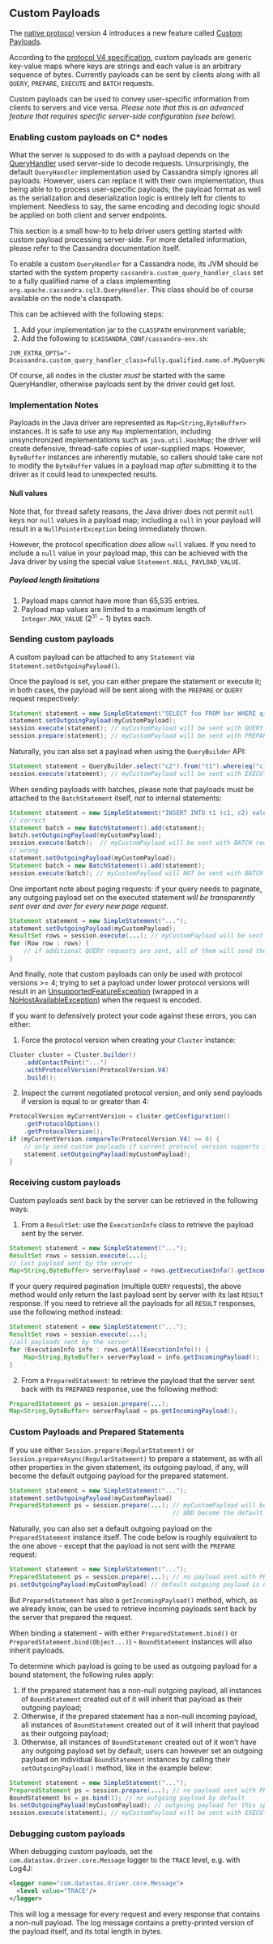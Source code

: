 ## Custom Payloads

The [native protocol](../native_protocol/) version 4 introduces a new feature called [Custom Payloads][CASSANDRA-8553].

According to the [protocol V4 specification][v4spec], custom payloads are generic key-value maps
where keys are strings and each value is an arbitrary sequence of bytes. Currently payloads 
can be sent by clients along with all `QUERY`, `PREPARE`, `EXECUTE` and `BATCH` requests.

Custom payloads can be used to convey user-specific information from clients to servers and vice versa.
_Please note that this is an advanced feature that requires specific server-side configuration (see below)._

### Enabling custom payloads on C* nodes

What the server is supposed to do with a payload depends on the [QueryHandler][qh] used server-side
to decode requests. Unsurprisingly, the default `QueryHandler` implementation used by Cassandra 
simply ignores all payloads. However, users can replace it with their own implementation,
thus being able to to process user-specific payloads; the payload format as well as
the serialization and deserialization logic is entirely left for clients to implement.
Needless to say, the same encoding and decoding logic should be applied on both client
and server endpoints.

This section is a small how-to to help driver users getting started with 
custom payload processing server-side. For more detailed information, 
please refer to the Cassandra documentation itself.

To enable a custom `QueryHandler` for a Cassandra node, its JVM should be
started with the system property `cassandra.custom_query_handler_class` set
to a fully qualified name of a class implementing `org.apache.cassandra.cql3.QueryHandler`.
This class should be of course available on the node's classpath.

This can be achieved with the following steps:

1. Add your implementation jar to the `CLASSPATH` environment variable;
2. Add the following to `$CASSANDRA_CONF/cassandra-env.sh`:

```
JVM_EXTRA_OPTS="-Dcassandra.custom_query_handler_class=fully.qualified.name.of.MyQueryHandler"
```

Of course, all nodes in the cluster *must* be started with the same QueryHandler, otherwise
payloads sent by the driver could get lost.

### Implementation Notes

Payloads in the Java driver are represented as `Map<String,ByteBuffer>` instances.
It is safe to use any `Map` implementation, including unsynchronized implementations 
such as `java.util.HashMap`; the driver will create defensive, thread-safe copies of
user-supplied maps. However, `ByteBuffer` instances are inherently mutable,
so callers should take care not to modify the `ByteBuffer` values in a payload map *after* submitting it 
to the driver as it could lead to unexpected results.

#### Null values

Note that, for thread safety reasons, the Java driver does not permit `null` keys nor `null` values in a payload map; 
including a `null` in your payload will result in a `NullPointerException` being immediately thrown.

However, the protocol specification *does* allow `null` values. If you need to include
a `null` value in your payload map, this can be achieved with the Java driver
by using the special value `Statement.NULL_PAYLOAD_VALUE`.

##### Payload length limitations

1. Payload maps cannot have more than 65,535 entries.
2. Payload map values are limited to a maximum length of `Integer.MAX_VALUE` (2<sup><small>31</small></sup> − 1) bytes each.

### Sending custom payloads

A custom payload can be attached to any `Statement` via `Statement.setOutgoingPayload()`.

Once the payload is set, you can either prepare the statement or execute it; 
in both cases, the payload will be sent along with the `PREPARE` or `QUERY` request respectively:

```java
Statement statement = new SimpleStatement("SELECT foo FROM bar WHERE qix = 1");
statement.setOutgoingPayload(myCustomPayload);
session.execute(statement); // myCustomPayload will be sent with QUERY request
session.prepare(statement); // myCustomPayload will be sent with PREPARE request
```

Naturally, you can also set a payload when using the `QueryBuilder` API:

```java
Statement statement = QueryBuilder.select("c2").from("t1").where(eq("c1", 1)).setOutgoingPayload(myCustomPayload);
session.execute(statement); // myCustomPayload will be sent with EXECUTE request
```

When sending payloads with batches, please note that payloads must be attached to the 
`BatchStatement` itself, *not* to internal statements:

```java
Statement statement = new SimpleStatement("INSERT INTO t1 (c1, c2) values ('foo', 'bar')")
// correct
Statement batch = new BatchStatement().add(statement);
batch.setOutgoingPayload(myCustomPayload);
session.execute(batch);  // myCustomPayload will be sent with BATCH request
// wrong
statement.setOutgoingPayload(myCustomPayload);
Statement batch = new BatchStatement().add(statement);
session.execute(batch); // myCustomPayload will NOT be sent with BATCH request
```

One important note about paging requests: if your query needs to paginate,
any outgoing payload set on the executed statement *will be transparently 
sent over and over for every new page request*.

```java
Statement statement = new SimpleStatement("...");
statement.setOutgoingPayload(myCustomPayload);
ResultSet rows = session.execute(...); // myCustomPayload will be sent with first QUERY request
for (Row row : rows) {
    // if additional QUERY requests are sent, all of them will send the same payload
}
```

And finally, note that custom payloads can only be used with protocol versions >= 4; 
trying to set a payload under lower protocol versions will result in 
an [UnsupportedFeatureException][ufe] (wrapped in a [NoHostAvailableException][nhae])
when the request is encoded.

If you want to defensively protect your code against these errors, you can either:

1) Force the protocol version when creating your `Cluster` instance:

```java
Cluster cluster = Cluster.builder()
    .addContactPoint("...")
    .withProtocolVersion(ProtocolVersion.V4)
    .build();
```

2) Inspect the current negotiated protocol version, and only send payloads if version is equal to or
greater than 4:

```java
ProtocolVersion myCurrentVersion = cluster.getConfiguration()
    .getProtocolOptions()
    .getProtocolVersion();
if (myCurrentVersion.compareTo(ProtocolVersion.V4) >= 0) {
    // only send custom payloads if current protocol version supports it
    statement.setOutgoingPayload(myCustomPayload);
}
```

### Receiving custom payloads
 
Custom payloads sent back by the server can be retrieved in the following ways:

1) From a `ResultSet`: use the `ExecutionInfo` class to retrieve the payload sent by the server.

```java
Statement statement = new SimpleStatement("...");
ResultSet rows = session.execute(...);
// last payload sent by the server
Map<String,ByteBuffer> serverPayload = rows.getExecutionInfo().getIncomingPayload();
```

If your query required pagination (multiple `QUERY` requests),
the above method would only return the last payload sent by server
with its last `RESULT` response. If you need to retrieve all the 
payloads for all `RESULT` responses, use the following method instead:

```java
Statement statement = new SimpleStatement("...");
ResultSet rows = session.execute(...);
//all payloads sent by the server
for (ExecutionInfo info : rows.getAllExecutionInfo()) {
    Map<String,ByteBuffer> serverPayload = info.getIncomingPayload();
}
```

2) From a `PreparedStatement`: to retrieve the payload that the server sent back
with its `PREPARED` response, use the following method:

```java
PreparedStatement ps = session.prepare(...);
Map<String,ByteBuffer> serverPayload = ps.getIncomingPayload();
```

### Custom Payloads and Prepared Statements

If you use either `Session.prepare(RegularStatement)` or `Session.prepareAsync(RegularStatement)`
to prepare a statement, as with all other properties in the given statement, its outgoing
payload, if any, will become the default outgoing payload for the prepared statement.

```java
Statement statement = new SimpleStatement("...");
statement.setOutgoingPayload(myCustomPayload)
PreparedStatement ps = session.prepare(...); // myCustomPayload will be sent with PREPARE request 
                                             // AND become the default outgoing payload
```

Naturally, you can also set a default outgoing payload on the `PreparedStatement` instance itself.
The code below is roughly equivalent to the one above - except that the payload is not sent
with the `PREPARE` request:

```java
Statement statement = new SimpleStatement("...");
PreparedStatement ps = session.prepare(...); // no payload sent with PREPARE request
ps.setOutgoingPayload(myCustomPayload) // default outgoing payload is now myCustomPayload
```

But `PreparedStatement` has also a `getIncomingPayload()` method, which, as we already know, 
can be used to retrieve incoming payloads sent back by the server that prepared the request.

When binding a statement - with either `PreparedStatement.bind()` or `PreparedStatement.bind(Object...)`) - 
`BoundStatement` instances will also inherit payloads.

To determine which payload is going to be used as outgoing payload for a bound statement,
the following rules apply:

1. If the prepared statement has a non-null outgoing payload, all instances of `BoundStatement`
   created out of it will inherit that payload as their outgoing payload;
2. Otherwise, if the prepared statement has a non-null incoming payload, all instances of `BoundStatement`
   created out of it will inherit that payload as their outgoing payload;
3. Otherwise, all instances of `BoundStatement` created out of it
   won't have any outgoing payload set by default; users can however set an outgoing payload on 
   individual `BoundStatement` instances by calling their `setOutgoingPayload()` method,
   like in the example below:
   
```java
Statement statement = new SimpleStatement("...");
PreparedStatement ps = session.prepare(...); // no payload sent with PREPARE request
BoundStatement bs = ps.bind(1); // no outgoing payload by default
bs.setOutgoingPayload(myCustomPayload); // outgoing payload for this specific statement
session.execute(statement); // myCustomPayload will be sent with EXECUTE request for this bound statement only
```

### Debugging custom payloads

When debugging custom payloads, set the `com.datastax.driver.core.Message` logger to the `TRACE` level, e.g. with Log4J:
                                                                                                              
```xml
<logger name="com.datastax.driver.core.Message">
  <level value="TRACE"/>
</logger>
```

This will log a message for every request and every response that contains a non-null payload. 
The log message contains a pretty-printed version of the payload itself, and its total length in bytes.

[CASSANDRA-8553]: https://issues.apache.org/jira/browse/CASSANDRA-8553
[v4spec]: https://github.com/apache/cassandra/blob/trunk/doc/native_protocol_v4.spec
[qh]: https://issues.apache.org/jira/browse/CASSANDRA-6659
[nhae]: http://docs.datastax.com/en/drivers/java-dse/1.1/com/datastax/driver/core/exceptions/NoHostAvailableException.html
[chm]: https://docs.oracle.com/javase/8/docs/api/java/util/concurrent/ConcurrentHashMap.html
[immutablemap]: http://docs.guava-libraries.googlecode.com/git/javadoc/com/google/common/collect/ImmutableMap.html
[ufe]:http://docs.datastax.com/en/drivers/java-dse/1.1/com/datastax/driver/core/exceptions/UnsupportedFeatureException.html

